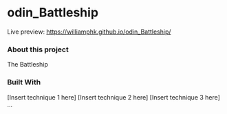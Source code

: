# odin_Battleship
Live preview: https://williamphk.github.io/odin_Battleship/

### About this project
The Battleship

### Built With
[Insert technique 1 here]
[Insert technique 2 here]
[Insert technique 3 here]
...
